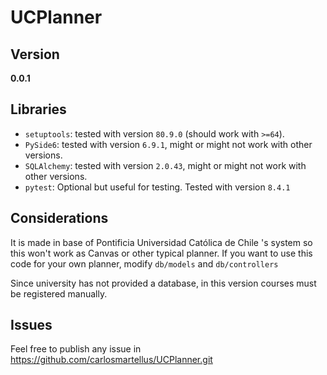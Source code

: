 # UCPlanner

## Version
**0.0.1**

## Libraries
- `setuptools`: tested with version `80.9.0` (should work with `>=64`).
- `PySide6`: tested with version `6.9.1`, might or might not work with other versions.
- `SQLAlchemy`: tested with version `2.0.43`, might or might not work with other versions.
- `pytest`: Optional but useful for testing. Tested with version `8.4.1`

## Considerations
It is made in base of Pontificia Universidad Católica de Chile 's system so this won't work as Canvas or other typical planner. If you want to use this code for your own planner, modify `db/models` and `db/controllers`

Since university has not provided a database, in this version courses must be registered manually.

## Issues
Feel free to publish any issue in https://github.com/carlosmartellus/UCPlanner.git